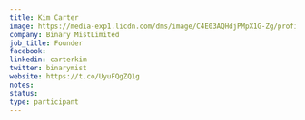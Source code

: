 ```yaml
---
title: Kim Carter
image: https://media-exp1.licdn.com/dms/image/C4E03AQHdjPMpX1G-Zg/profile-displayphoto-shrink_400_400/0/1517757064382?e=1648684800&v=beta&t=My2oNPJe_YanvyE-tFO0ApTG0Bx4YVTzKSbFX-m_MgI
company: Binary MistLimited
job_title: Founder
facebook:
linkedin: carterkim
twitter: binarymist
website: https://t.co/UyuFQgZQ1g
notes:
status: 
type: participant
---
```

